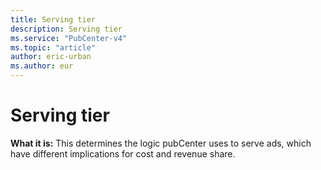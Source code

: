 ```yaml
---
title: Serving tier
description: Serving tier
ms.service: "PubCenter-v4"
ms.topic: "article"
author: eric-urban
ms.author: eur
---
```


# Serving tier

**What it is:**  This determines the logic pubCenter uses to serve ads, which have different implications for cost and revenue share.


